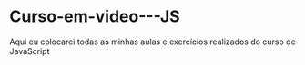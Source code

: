 # Curso-em-video---JS
Aqui eu colocarei todas as minhas aulas e exercícios realizados do curso de JavaScript
